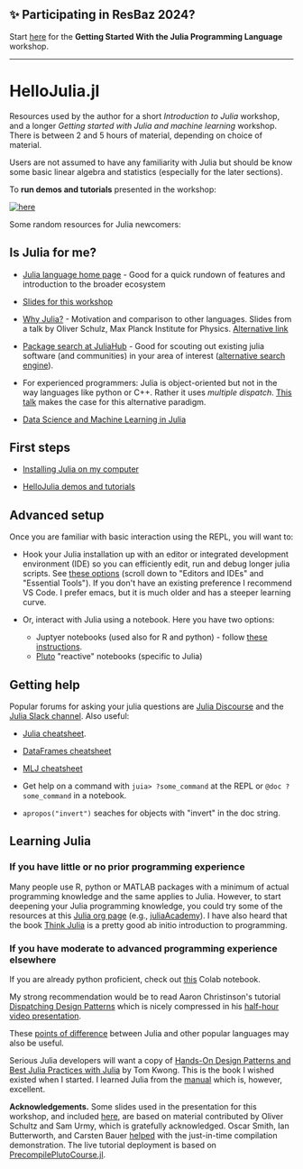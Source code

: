 ## &#10024; Participating in ResBaz 2024?

Start [here](INSTALLATION.md) for the **Getting Started With the Julia Programming
Language** workshop.

---

# HelloJulia.jl

Resources used by the author for a short *Introduction to Julia* workshop, and a longer
*Getting started with Julia and machine learning* workshop. There is between 2 and 5 hours of material, depending on choice of material.

Users are not assumed to have any familiarity with Julia but should be know some basic
linear algebra and statistics (especially for the later sections).

To **run demos and tutorials** presented in the workshop:

[![here](https://img.shields.io/badge/run-demos%2Ftutorials-informational)](INSTALLATION.md)


Some random resources for Julia newcomers:

## Is Julia for me?

- [Julia language home page](https://julialang.org) - Good for a quick
  rundown of features and introduction to the broader ecosystem
  
- [Slides for this workshop](/slides/slides.pdf)

- [Why
  Julia?](https://indico.cern.ch/event/1074269/contributions/4539601/attachments/2317518/3945412/why-julia%20slides.pdf) -
  Motivation and comparison to other languages. Slides from a talk by Oliver Schulz, Max
  Planck Institute for Physics.  [Alternative link](https://github.com/oschulz/Why-Julia)

- [Package search at JuliaHub](https://juliahub.com/ui/Packages) - Good for scouting out
  existing julia software (and communities) in your area of interest ([alternative search
  engine](https://juliapackages.com/packages?search=)).

- For experienced programmers: Julia is object-oriented but not in the way languages like
  python or C++. Rather it uses *multiple dispatch*. [This
  talk](https://www.youtube.com/watch?v=kc9HwsxE1OY) makes the case for this alternative
  paradigm.
  
- [Data Science and Machine Learning in
  Julia](https://juliaai.github.io/DataScienceTutorials.jl/)


## First steps

- [Installing Julia on my computer](/FIRST_STEPS.md)

- [HelloJulia demos and tutorials](INSTALLATION.md)


## Advanced setup

Once you are familiar with basic interaction using the REPL, you will want to:

- Hook your Julia installation up with an editor or integrated
  development environment (IDE) so you can efficiently edit, run and
  debug longer julia scripts. See [these
  options](https://julialang.org) (scroll down to "Editors and IDEs"
  and "Essential Tools"). If you don't have an existing preference I
  recommend VS Code. I prefer emacs, but it is much older and has a
  steeper learning curve.

- Or, interact with Julia using a notebook. Here you have two options:
  - Juptyer notebooks (used also for R and python) - follow [these
	instructions](https://github.com/JuliaLang/IJulia.jl).
  - [Pluto](https://github.com/fonsp/Pluto.jl) "reactive" notebooks (specific to Julia)


## Getting help

Popular forums for asking your julia questions are [Julia
Discourse](https://discourse.julialang.org) and the [Julia Slack
channel](https://julialang.org/slack/). Also useful:

- [Julia cheatsheet](https://juliadocs.github.io/Julia-Cheat-Sheet/).

- [DataFrames cheatsheet](https://ahsmart.com/pub/data-wrangling-with-data-frames-jl-cheat-sheet/index.html)

- [MLJ cheatsheet](https://JuliaAI.github.io/MLJ.jl/dev/mlj_cheatsheet/)

- Get help on a command with `juia> ?some_command` at the REPL or `@doc ?some_command` in
  a notebook.

- `apropos("invert")` seaches for objects with "invert" in the doc string.


## Learning Julia

### If you have little or no prior programming experience

Many people use R, python or MATLAB packages with a minimum of actual
programming knowledge and the same applies to Julia. However, to start
deepening your Julia programming knowledge, you could try some of the
resources at this [Julia org page](https://julialang.org/learning/)
(e.g., [juliaAcademy](https://juliaacademy.com)). I have also heard
that the book [Think
Julia](https://benlauwens.github.io/ThinkJulia.jl/latest/book.html) is
a pretty good ab initio introduction to programming.


### If you have moderate to advanced programming experience elsewhere

If you are already python proficient, check out
[this](https://colab.research.google.com/drive/1G04w8tTl074180DP_Ka9X44r_pndUYxq?usp=sharing#scrollTo=9at61Y3LLJWX)
Colab notebook.

My strong recommendation would be to read Aaron Christinson's tutorial
[Dispatching Design
Patterns](https://github.com/ninjaaron/dispatching-design-patterns)
which is nicely compressed in his [half-hour
video presentation](https://www.youtube.com/watch?v=n-E-1-A_rZM).

These [points of
difference](https://docs.julialang.org/en/v1/manual/noteworthy-differences/)
between Julia and other popular languages may also be useful.

Serious Julia developers will want a copy of [Hands-On Design Patterns
and Best Julia Practices with Julia](https://www.perlego.com/book/1365831/handson-design-patterns-and-best-practices-with-julia-proven-solutions-to-common-problems-in-software-design-for-julia-1x-pdf?utm_source=google&utm_medium=cpc&gclid=CjwKCAjw_L6LBhBbEiwA4c46uv-v5MDWoUCnOsWjAsPQ1OWcownNPPDrKDhhlwNbGG69_zSNFwyM5RoCMgcQAvD_BwE) by Tom Kwong. This is the book
I wished existed when I started. I learned Julia from the
[manual](https://docs.julialang.org/en/v1/) which is, however,
excellent.

**Acknowledgements.** Some slides used in the presentation for this
workshop, and included [here](/slides), are based on material
contributed by Oliver Schultz and Sam Urmy, which is gratefully
acknowledged. Oscar Smith, Ian Butterworth, and Carsten Bauer
[helped](https://discourse.julialang.org/t/looking-for-simple-example-to-explain-ahead-of-time-compilation/71471/3)
with the just-in-time compilation demonstration. The live tutorial deployment is based on [PrecompilePlutoCourse.jl](https://github.com/jbrea/PrecompilePlutoCourse.jl).
